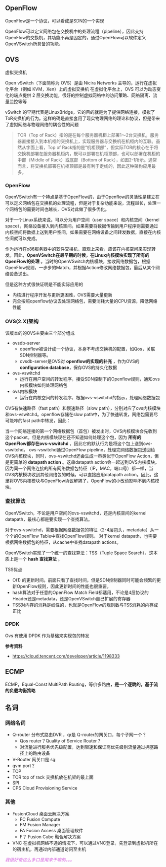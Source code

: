 ## OpenFlow

OpenFlow是一个协议，可以看成是SDN的一个实现

OpenFlow可以定义网络包在交换机中的处理流程（pipeline），因此支持OpenFlow的交换机，其功能不再是固定的，通过OpenFlow可以软件定义OpenVSwitch所具备的功能，

## OVS

虚拟交换机

Open vSwitch（下面简称为 OVS）是由 Nicira Networks 主导的，运行在虚拟化平台（例如 KVM，Xen）上的虚拟交换机
在虚拟化平台上，OVS 可以为动态变化的端点提供 2 层交换功能，很好的控制虚拟网络中的访问策略、网络隔离、流量监控等等

vSwitch 的早期代表是LinuxBridge，它的目的就是为了提供网络连接，模拟了ToR交换机的行为。这样的确是直接套用了现实物理网络的理论和协议，但是带来了虚拟网络与物理网络的耦合性的问题
>TOR（Top of Rack）指的是在每个服务器机柜上部署1～2台交换机，服务器直接接入到本机柜的交换机上，实现服务器与交换机在机柜内的互联。虽然从字面上看，Top of Rack指的是“机柜顶部”，但实际TOR的核心在于将交换机部署在服务器机柜内，既可以部署在机柜顶部，也可以部署在机柜的中部（Middle of Rack）或底部（Bottom of Rack），如图2-1所示。通常而言，将交换机部署在机柜顶部是最有利于走线的，因此这种架构应用最多。

### OpenFlow

OpenVSwitch有一个特点是基于OpenFlow的，由于Openflow的灵活性是建立在可以定义网络包在交换机的处理流程，但是对于复杂功能来说，流程越长，处理一个网络包的需要时间也越长，OVS对此做了很多优化。

对于一个Linux系统来说，可以分为用户空间（user space）和内核空间（kernel space），网络设备接入到内核空间。如果需要将数据传输到用户程序则需要通过内核空间将数据上送到用户空间，如果需要在网络设备之间转发数据，直接在内核空间就可以完成。

作为运行在x86服务器中的软件交换机，直观上来看，应该在内核空间来实现转发。因此，**OpenVSwitch在最早期的时候，在Linux内核模块实现了所有的OpenFlow的处理** 。当时的OpenVSwitch内核模块，接收网络数据包，根据OpenFlow规则，一步步的Match，并根据Action修改网络数据包，最后从某个网络设备送出。

但是这种方式很快证明是不能实际应用的

* 内核进行程序开发与更新更困难，OVS需要大量更新
* 完全按照openflow协议去处理网络包，需要消耗大量的CPU资源，降低网络性能

### OVS(2.X)架构

该版本的的OVS主要由三个部分组成

* ovsdb-server
    * openflow被设计成一个协议，本身不考虑交换机的配置，如Qos，关联SDN控制器等。
    * ovsdb-server是OVS对 **openflow的实现的补充** ，作为OVS的 **configuration database**，保存OVS的持久化数据
* ovs-vswitchd
    * 运行在用户空间的转发程序，接受SDN控制下的Openflow规则，通知ovs内核模块如何处理网络包
* ovs内核模块 
    * 运行在内核空间的转发程序，根据ovs-vswitchd的指示，处理网络数据包

OVS有快速路径（fast path）和慢速路径（slow path），分别对应了ovs内核模块和ovs-vswitchd。openflow存储在slow path中，为了快速转发，网络包需要尽可能咋的fast path中转发，因此：

当一个网络连接的第一个网络数据包（首包）被发出时，OVS内核模块会先收到这个packet。但是内核模块现在还不知道如何处理这个包，因为 **所有的OpenFlow都存在ovs-vswitchd** ，因此它的默认行为是将这个包上送到ovs-vswitchd。
ovs-vswitchd通过OpenFlow pipeline，处理完网络数据包送回给OVS内核模块，同时，ovs-vswitchd还会生成一串类似于OpenFlow Action，但是更简单的 **datapath action** 。这串datapath action会一起送到OVS内核模块。
因为同一个网络连接的所有网络数据包特征（IP，MAC，端口号）都一样，当OVS内核模块收到其他网络包的时候，可以直接应用datapath action。因此，这里将OVS内核模块与OpenFlow协议解耦了，OpenFlow的小改动影响不到内核模块。


### 查找算法

OpenVSwitch，不论是用户空间的ovs-vswitchd，还是内核空间的kernel datapath，最核心都是要实现一个查找算法。

对于ovs-vswitchd，需要根据网络数据包的特征（2-4层包头，metadata）从一个个的OpenFlow Table中查找OpenFlow规则。
对于kernel datapath，也需要根据网络数据包的特征，从cache中查找datapath actions。

OpenVSwitch实现了一个统一的查找算法：TSS（Tuple Space Search），这本质上是一个 **hash 查找算法** 。

TSS优点

* O(1) 的更新时间。前面只看了查找时间，但是SDN控制器同时可能会频繁的更新OpenFlow规则，因此更新时间的性能也很重要。
* hash算法对于任意的OpenFlow Match Field都适用，不论是4层协议的Header还是metadata，还是OpenVSwitch自己扩展的寄存器
* TSS对内存的消耗是线性的，也就是OpenFlow的规则数与TSS消耗的内存成正比

### DPDK

Ovs 有使用 DPDK 作为基础来实现包的转发

<!-- todo 需要增加页内跳转链接，并完成相关部分 -->

**参考资料**

* https://cloud.tencent.com/developer/article/1198333



## ECMP

ECMP，Equal-Const MultiPath Routing，等价多路由，**是一个逐跳的，基于流的负载均衡策略**


## 名词

<!-- todo 需要整理 -->

### 网络名词

* Q-router 分布式路由DVR ，qr是 Q-router的网关口，每个子网一个？
    * Qos router？Quality of Service Router？
    * 对流量进行服务优先级配置，达到限速和保证高优先级别流量通过拥塞路径上的路由设备
* V-Router 网关口是 sg
* qvm port？
* TOP
* TOR   top of rack 交换机放在机架的最上面
* SPI
* CPS Cloud Provisioning Service

### 其他

* FusionCloud   桌面云解决方案
    * FC    Fusion Compute
    * FM    Fusion Manager 
    * FA    Fusion Access 桌面管理软件
    * F？   Fusion Cube 融合解决方案
* VNC 在虚拟机网络不通的情况下，可以通过VNC登录，先登录到虚拟机所在的宿主机，再通过内部通道访问至主机


<font color=d55fde>*我很好奇这么多口是用来干嘛的。。。*</font>

